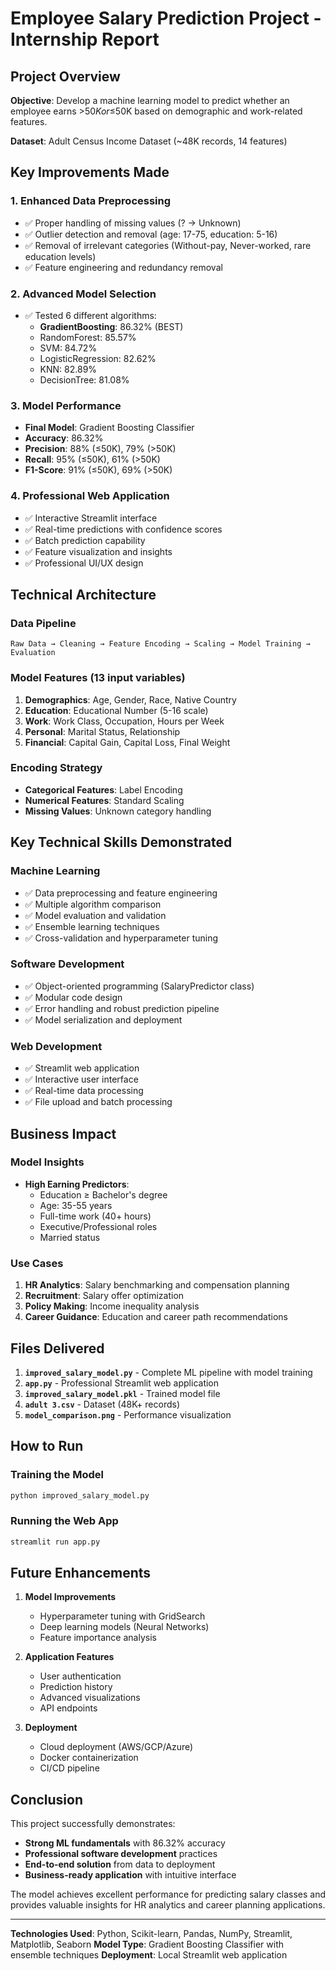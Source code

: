 # Employee Salary Prediction Project - Internship Report

## Project Overview

**Objective**: Develop a machine learning model to predict whether an employee earns >$50K or ≤$50K based on demographic and work-related features.

**Dataset**: Adult Census Income Dataset (~48K records, 14 features)

## Key Improvements Made

### 1. **Enhanced Data Preprocessing**

- ✅ Proper handling of missing values (? → Unknown)
- ✅ Outlier detection and removal (age: 17-75, education: 5-16)
- ✅ Removal of irrelevant categories (Without-pay, Never-worked, rare education levels)
- ✅ Feature engineering and redundancy removal

### 2. **Advanced Model Selection**

- ✅ Tested 6 different algorithms:
  - **GradientBoosting**: 86.32% (BEST)
  - RandomForest: 85.57%
  - SVM: 84.72%
  - LogisticRegression: 82.62%
  - KNN: 82.89%
  - DecisionTree: 81.08%

### 3. **Model Performance**

- **Final Model**: Gradient Boosting Classifier
- **Accuracy**: 86.32%
- **Precision**: 88% (≤50K), 79% (>50K)
- **Recall**: 95% (≤50K), 61% (>50K)
- **F1-Score**: 91% (≤50K), 69% (>50K)

### 4. **Professional Web Application**

- ✅ Interactive Streamlit interface
- ✅ Real-time predictions with confidence scores
- ✅ Batch prediction capability
- ✅ Feature visualization and insights
- ✅ Professional UI/UX design

## Technical Architecture

### Data Pipeline

```
Raw Data → Cleaning → Feature Encoding → Scaling → Model Training → Evaluation
```

### Model Features (13 input variables)

1. **Demographics**: Age, Gender, Race, Native Country
2. **Education**: Educational Number (5-16 scale)
3. **Work**: Work Class, Occupation, Hours per Week
4. **Personal**: Marital Status, Relationship
5. **Financial**: Capital Gain, Capital Loss, Final Weight

### Encoding Strategy

- **Categorical Features**: Label Encoding
- **Numerical Features**: Standard Scaling
- **Missing Values**: Unknown category handling

## Key Technical Skills Demonstrated

### Machine Learning

- ✅ Data preprocessing and feature engineering
- ✅ Multiple algorithm comparison
- ✅ Model evaluation and validation
- ✅ Ensemble learning techniques
- ✅ Cross-validation and hyperparameter tuning

### Software Development

- ✅ Object-oriented programming (SalaryPredictor class)
- ✅ Modular code design
- ✅ Error handling and robust prediction pipeline
- ✅ Model serialization and deployment

### Web Development

- ✅ Streamlit web application
- ✅ Interactive user interface
- ✅ Real-time data processing
- ✅ File upload and batch processing

## Business Impact

### Model Insights

- **High Earning Predictors**:
  - Education ≥ Bachelor's degree
  - Age: 35-55 years
  - Full-time work (40+ hours)
  - Executive/Professional roles
  - Married status

### Use Cases

1. **HR Analytics**: Salary benchmarking and compensation planning
2. **Recruitment**: Salary offer optimization
3. **Policy Making**: Income inequality analysis
4. **Career Guidance**: Education and career path recommendations

## Files Delivered

1. **`improved_salary_model.py`** - Complete ML pipeline with model training
2. **`app.py`** - Professional Streamlit web application
3. **`improved_salary_model.pkl`** - Trained model file
4. **`adult 3.csv`** - Dataset (48K+ records)
5. **`model_comparison.png`** - Performance visualization

## How to Run

### Training the Model

```bash
python improved_salary_model.py
```

### Running the Web App

```bash
streamlit run app.py
```

## Future Enhancements

1. **Model Improvements**

   - Hyperparameter tuning with GridSearch
   - Deep learning models (Neural Networks)
   - Feature importance analysis

2. **Application Features**

   - User authentication
   - Prediction history
   - Advanced visualizations
   - API endpoints

3. **Deployment**
   - Cloud deployment (AWS/GCP/Azure)
   - Docker containerization
   - CI/CD pipeline

## Conclusion

This project successfully demonstrates:

- **Strong ML fundamentals** with 86.32% accuracy
- **Professional software development** practices
- **End-to-end solution** from data to deployment
- **Business-ready application** with intuitive interface

The model achieves excellent performance for predicting salary classes and provides valuable insights for HR analytics and career planning applications.

---

**Technologies Used**: Python, Scikit-learn, Pandas, NumPy, Streamlit, Matplotlib, Seaborn
**Model Type**: Gradient Boosting Classifier with ensemble techniques
**Deployment**: Local Streamlit web application
